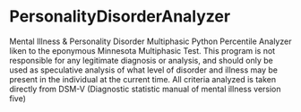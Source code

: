 # PersonalityDisorderAnalyzer
Mental Illness &amp; Personality Disorder Multiphasic Python Percentile Analyzer
liken to the eponymous Minnesota Multiphasic Test. This program is not responsible for any legitimate diagnosis or analysis, and should only be used as speculative analysis of what level of disorder and illness may be present in the individual at the current time. All criteria analyzed is taken directly from DSM-V (Diagnostic statistic manual of mental illness version five)
